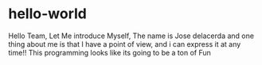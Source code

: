 # hello-world
 
Hello Team, Let Me introduce Myself, The name is Jose delacerda and one thing about me is that I have a point of view, and i can express it at any time!!
This programming looks like its going to be
a ton of Fun
